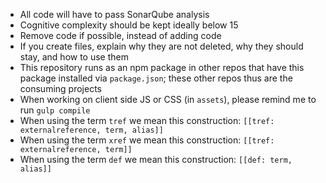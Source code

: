 - All code will have to pass SonarQube analysis
- Cognitive complexity should be kept ideally below 15
- Remove code if possible, instead of adding code
- If you create files, explain why they are not deleted, why they should stay, and how to use them
- This repository runs as an npm package in other repos that have this package installed via `package.json`; these other repos thus are the consuming projects
- When working on client side JS or CSS (in `assets`), please remind me to run `gulp compile`
- When using the term `tref` we mean this construction: `[[tref: externalreference, term, alias]]`
- When using the term `xref` we mean this construction: `[[tref: externalreference, term]]`
- When using the term `def` we mean this construction: `[[def: term, alias]]`
